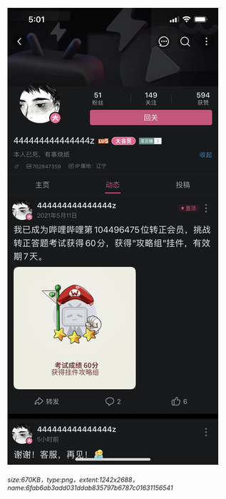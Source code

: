 ![](./6fab6ab3add031ddab835797b6787c01631156541.png)
###### size:670KB，type:png，extent:1242x2688，name:6fab6ab3add031ddab835797b6787c01631156541

